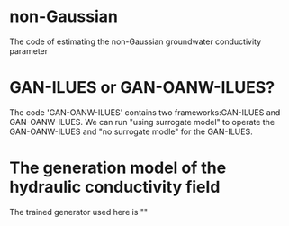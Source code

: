 # non-Gaussian
The code of estimating the non-Gaussian groundwater conductivity parameter
# GAN-ILUES or GAN-OANW-ILUES?
The code 'GAN-OANW-ILUES' contains two frameworks:GAN-ILUES and GAN-OANW-ILUES. We can run "using surrogate model" to operate the GAN-OANW-ILUES and "no surrogate modle" for the GAN-ILUES.
# The generation model of the hydraulic conductivity field
The trained generator used here is ""
